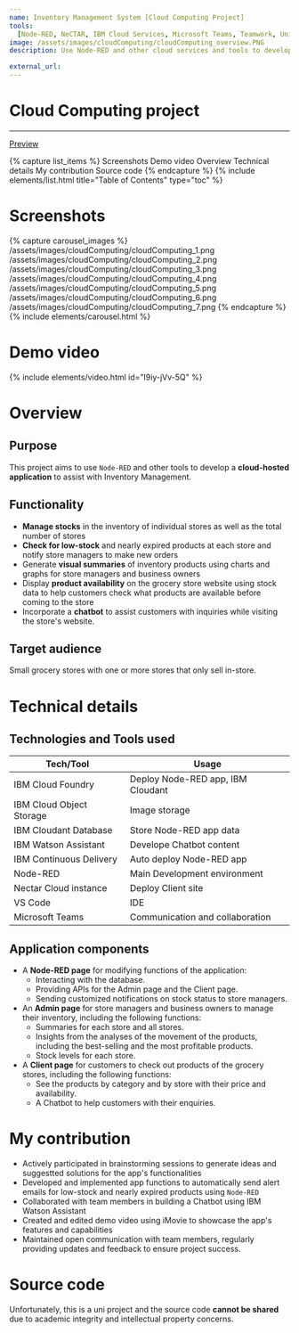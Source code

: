 ```yaml
---
name: Inventory Management System [Cloud Computing Project]
tools:
  [Node-RED, NeCTAR, IBM Cloud Services, Microsoft Teams, Teamwork, Uni Project]
image: /assets/images/cloudComputing/cloudComputing_overview.PNG
description: Use Node-RED and other cloud services and tools to develop a cloud-hosted application to assist with Inventory Management.

external_url:
---
```


# Cloud Computing project

---

[Preview](https://replit.com/@TienBui19/DivingCalculations)

{% capture list_items %}
Screenshots
Demo video
Overview
Technical details
My contribution
Source code
{% endcapture %}
{% include elements/list.html title="Table of Contents" type="toc" %}

# Screenshots

{% capture carousel_images %}
/assets/images/cloudComputing/cloudComputing_1.png
/assets/images/cloudComputing/cloudComputing_2.png
/assets/images/cloudComputing/cloudComputing_3.png
/assets/images/cloudComputing/cloudComputing_4.png
/assets/images/cloudComputing/cloudComputing_5.png
/assets/images/cloudComputing/cloudComputing_6.png
/assets/images/cloudComputing/cloudComputing_7.png
{% endcapture %}
{% include elements/carousel.html %}

# Demo video

{% include elements/video.html id="I9iy-jVv-5Q" %}

# Overview

## Purpose

This project aims to use `Node-RED` and other tools to develop a **cloud-hosted application** to assist with Inventory Management.

## Functionality

- **Manage stocks** in the inventory of individual stores as well as the total number of stores
- **Check for low-stock** and nearly expired products at each store and notify store managers to make new orders
- Generate **visual summaries** of inventory products using charts and graphs for store managers and business owners
- Display **product availability** on the grocery store website using stock data to help customers check what products are available before coming to the store
- Incorporate a **chatbot** to assist customers with inquiries while visiting the store's website.

## Target audience

Small grocery stores with one or more stores that only sell in-store.

# Technical details

## Technologies and Tools used

| **Tech/Tool**            | **Usage**                         |
| ------------------------ | --------------------------------- |
| IBM Cloud Foundry        | Deploy Node-RED app, IBM Cloudant |
| IBM Cloud Object Storage | Image storage                     |
| IBM Cloudant Database    | Store Node-RED app data           |
| IBM Watson Assistant     | Develope Chatbot content          |
| IBM Continuous Delivery  | Auto deploy Node-RED app          |
| Node-RED                 | Main Development environment      |
| Nectar Cloud instance    | Deploy Client site                |
| VS Code                  | IDE                               |
| Microsoft Teams          | Communication and collaboration   |

## Application components

- A **Node-RED page** for modifying functions of the application:
  - Interacting with the database.
  - Providing APIs for the Admin page and the Client page.
  - Sending customized notifications on stock status to store managers.
- An **Admin page** for store managers and business owners to manage their inventory, including the following functions:
  - Summaries for each store and all stores.
  - Insights from the analyses of the movement of the products, including the best-selling and the most profitable products.
  - Stock levels for each store.
- A **Client page** for customers to check out products of the grocery stores, including the following functions:
  - See the products by category and by store with their price and availability.
  - A Chatbot to help customers with their enquiries.

# My contribution

- Actively participated in brainstorming sessions to generate ideas and suggestted solutions for the app's functionalities
- Developed and implemented app functions to automatically send alert emails for low-stock and nearly expired products using `Node-RED`
- Collaborated with team members in building a Chatbot using IBM Watson Assistant
- Created and edited demo video using iMovie to showcase the app's features and capabilities
- Maintained open communication with team members, regularly providing updates and feedback to ensure project success.

# Source code

Unfortunately, this is a uni project and the source code **cannot be shared** due to academic integrity and intellectual property concerns.
